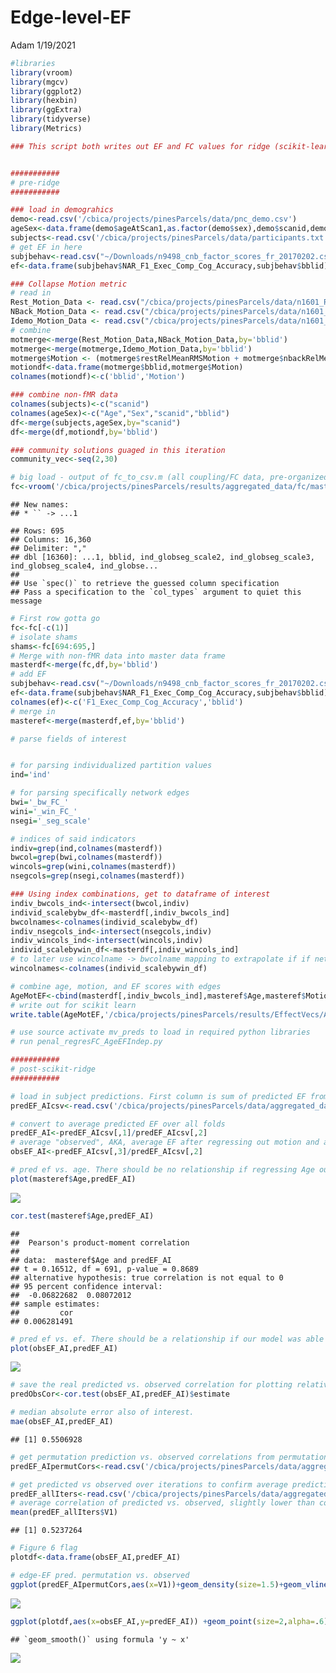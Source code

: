 Edge-level-EF
================
Adam
1/19/2021

``` r
#libraries
library(vroom)
library(mgcv)
library(ggplot2)
library(hexbin)
library(ggExtra)
library(tidyverse)
library(Metrics)
```

``` r
### This script both writes out EF and FC values for ridge (scikit-learn), and reads the resulting predictions back in for visualization


###########
# pre-ridge
###########
```

``` r
### load in demograhics
demo<-read.csv('/cbica/projects/pinesParcels/data/pnc_demo.csv')
ageSex<-data.frame(demo$ageAtScan1,as.factor(demo$sex),demo$scanid,demo$bblid)
subjects<-read.csv('/cbica/projects/pinesParcels/data/participants.txt',header = F)
# get EF in here
subjbehav<-read.csv("~/Downloads/n9498_cnb_factor_scores_fr_20170202.csv")
ef<-data.frame(subjbehav$NAR_F1_Exec_Comp_Cog_Accuracy,subjbehav$bblid)

### Collapse Motion metric 
# read in
Rest_Motion_Data <- read.csv("/cbica/projects/pinesParcels/data/n1601_RestQAData_20170714.csv")
NBack_Motion_Data <- read.csv("/cbica/projects/pinesParcels/data/n1601_NBACKQAData_20181001.csv")
Idemo_Motion_Data <- read.csv("/cbica/projects/pinesParcels/data/n1601_idemo_FinalQA_092817.csv")
# combine
motmerge<-merge(Rest_Motion_Data,NBack_Motion_Data,by='bblid')
motmerge<-merge(motmerge,Idemo_Motion_Data,by='bblid')
motmerge$Motion <- (motmerge$restRelMeanRMSMotion + motmerge$nbackRelMeanRMSMotion + motmerge$idemoRelMeanRMSMotion)/3;
motiondf<-data.frame(motmerge$bblid,motmerge$Motion)
colnames(motiondf)<-c('bblid','Motion')

### combine non-fMR data
colnames(subjects)<-c("scanid")
colnames(ageSex)<-c("Age","Sex","scanid","bblid")
df<-merge(subjects,ageSex,by="scanid")
df<-merge(df,motiondf,by='bblid')

### community solutions guaged in this iteration
community_vec<-seq(2,30)

# big load - output of fc_to_csv.m (all coupling/FC data, pre-organized)
fc<-vroom('/cbica/projects/pinesParcels/results/aggregated_data/fc/master_fcfeats_rounded.csv')
```

    ## New names:
    ## * `` -> ...1

    ## Rows: 695
    ## Columns: 16,360
    ## Delimiter: ","
    ## dbl [16360]: ...1, bblid, ind_globseg_scale2, ind_globseg_scale3, ind_globseg_scale4, ind_globse...
    ## 
    ## Use `spec()` to retrieve the guessed column specification
    ## Pass a specification to the `col_types` argument to quiet this message

``` r
# First row gotta go
fc<-fc[-c(1)]
# isolate shams
shams<-fc[694:695,]
# Merge with non-fMR data into master data frame
masterdf<-merge(fc,df,by='bblid')
# add EF
subjbehav<-read.csv("~/Downloads/n9498_cnb_factor_scores_fr_20170202.csv")
ef<-data.frame(subjbehav$NAR_F1_Exec_Comp_Cog_Accuracy,subjbehav$bblid)
colnames(ef)<-c('F1_Exec_Comp_Cog_Accuracy','bblid')
# merge in
masteref<-merge(masterdf,ef,by='bblid')
```

``` r
# parse fields of interest 


# for parsing individualized partition values
ind='ind'

# for parsing specifically network edges
bwi='_bw_FC_'
wini='_win_FC_'
nsegi='_seg_scale'

# indices of said indicators
indiv=grep(ind,colnames(masterdf))
bwcol=grep(bwi,colnames(masterdf))
wincols=grep(wini,colnames(masterdf))
nsegcols=grep(nsegi,colnames(masterdf))

### Using index combinations, get to dataframe of interest
indiv_bwcols_ind<-intersect(bwcol,indiv)
individ_scalebybw_df<-masterdf[,indiv_bwcols_ind]
bwcolnames<-colnames(individ_scalebybw_df)
indiv_nsegcols_ind<-intersect(nsegcols,indiv)
indiv_wincols_ind<-intersect(wincols,indiv)
individ_scalebywin_df<-masterdf[,indiv_wincols_ind]
# to later use wincolname -> bwcolname mapping to extrapolate if if network is unimodal or transmodal along bwcol indices
wincolnames<-colnames(individ_scalebywin_df)
```

``` r
# combine age, motion, and EF scores with edges
AgeMotEF<-cbind(masterdf[,indiv_bwcols_ind],masteref$Age,masteref$Motion,masteref$F1_Exec_Comp_Cog_Accuracy)
# write out for scikit learn
write.table(AgeMotEF,'/cbica/projects/pinesParcels/results/EffectVecs/AgeMotEF',sep=',', col.names = F,quote = F,row.names=F)

# use source activate mv_preds to load in required python libraries
# run penal_regresFC_AgeEFIndep.py
```

``` r
###########
# post-scikit-ridge
###########
```

``` r
# load in subject predictions. First column is sum of predicted EF from every instance in which this subject was randomly allocated to the testing 1/3rd. Second column is the number of times the subject was allocated to the testing 1.3rd.
predEF_AIcsv<-read.csv('/cbica/projects/pinesParcels/data/aggregated_data/SubjPreds_AI.csv',header=F)

# convert to average predicted EF over all folds
predEF_AI<-predEF_AIcsv[,1]/predEF_AIcsv[,2]
# average "observed", AKA, average EF after regressing out motion and age over folds
obsEF_AI<-predEF_AIcsv[,3]/predEF_AIcsv[,2]

# pred ef vs. age. There should be no relationship if regressing Age out of EF scores worked.
plot(masteref$Age,predEF_AI)
```

![](Edge-level-EF_files/figure-markdown_github/unnamed-chunk-7-1.png)

``` r
cor.test(masteref$Age,predEF_AI)
```

    ## 
    ##  Pearson's product-moment correlation
    ## 
    ## data:  masteref$Age and predEF_AI
    ## t = 0.16512, df = 691, p-value = 0.8689
    ## alternative hypothesis: true correlation is not equal to 0
    ## 95 percent confidence interval:
    ##  -0.06822682  0.08072012
    ## sample estimates:
    ##         cor 
    ## 0.006281491

``` r
# pred ef vs. ef. There should be a relationship if our model was able to predict EF in unseen subjects.
plot(obsEF_AI,predEF_AI)
```

![](Edge-level-EF_files/figure-markdown_github/unnamed-chunk-7-2.png)

``` r
# save the real predicted vs. observed correlation for plotting relative to null distribution
predObsCor<-cor.test(obsEF_AI,predEF_AI)$estimate

# median absolute error also of interest.
mae(obsEF_AI,predEF_AI)
```

    ## [1] 0.5506928

``` r
# get permutation prediction vs. observed correlations from permutation writeout
predEF_AIpermutCors<-read.csv('/cbica/projects/pinesParcels/data/aggregated_data/PermutPreds_AI.csv',header=F)

# get predicted vs observed over iterations to confirm average prediction (correlation)
predEF_allIters<-read.csv('/cbica/projects/pinesParcels/data/aggregated_data/Predicted_Obs_Cors.csv',header=F)
# average correlation of predicted vs. observed, slightly lower than correlation of average predicted vs. average observed
mean(predEF_allIters$V1)
```

    ## [1] 0.5237264

``` r
# Figure 6 flag
plotdf<-data.frame(obsEF_AI,predEF_AI)
```

``` r
# edge-EF pred. permutation vs. observed
ggplot(predEF_AIpermutCors,aes(x=V1))+geom_density(size=1.5)+geom_vline(xintercept = predObsCor,size=2,color='#BC3754')+theme_classic(base_size=18)+ylab('')+xlab('')+guides(y="none")+scale_x_continuous(breaks=c(-.3,0,.3,.6),limits=c(-.35,.6))
```

![](Edge-level-EF_files/figure-markdown_github/unnamed-chunk-8-1.png)

``` r
ggplot(plotdf,aes(x=obsEF_AI,y=predEF_AI)) +geom_point(size=2,alpha=.6)+geom_smooth(method='lm',color='black',size=2)+theme_classic(base_size=25) + xlab("Observed") + ylab("Predicted")+ggtitle('Executive Function')
```

    ## `geom_smooth()` using formula 'y ~ x'

![](Edge-level-EF_files/figure-markdown_github/unnamed-chunk-9-1.png)

